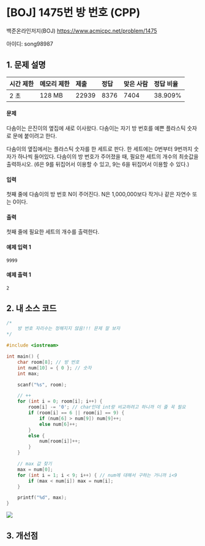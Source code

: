 # [BOJ] 1475번 방 번호 (CPP)

백준온라인저지(BOJ) https://www.acmicpc.net/problem/1475

아이디: song98987



## 1. 문제 설명

| 시간 제한 | 메모리 제한 | 제출  | 정답 | 맞은 사람 | 정답 비율 |
| :-------- | :---------- | :---- | :--- | :-------- | :-------- |
| 2 초      | 128 MB      | 22939 | 8376 | 7404      | 38.909%   |

#### 문제

다솜이는 은진이의 옆집에 새로 이사왔다. 다솜이는 자기 방 번호를 예쁜 플라스틱 숫자로 문에 붙이려고 한다.

다솜이의 옆집에서는 플라스틱 숫자를 한 세트로 판다. 한 세트에는 0번부터 9번까지 숫자가 하나씩 들어있다. 다솜이의 방 번호가 주어졌을 때, 필요한 세트의 개수의 최솟값을 출력하시오. (6은 9를 뒤집어서 이용할 수 있고, 9는 6을 뒤집어서 이용할 수 있다.)

#### 입력

첫째 줄에 다솜이의 방 번호 N이 주어진다. N은 1,000,000보다 작거나 같은 자연수 또는 0이다.

#### 출력

첫째 줄에 필요한 세트의 개수를 출력한다.



#### 예제 입력 1

```
9999
```

#### 예제 출력 1

```
2
```



## 2. 내 소스 코드

```C++
/*
	방 번호 자리수는 정해지지 않음!!! 문제 잘 보자
*/

#include <iostream>

int main() {
	char room[8]; // 방 번호
	int num[10] = { 0 }; // 숫자
	int max; 

	scanf("%s", room);

	// ++
	for (int i = 0; room[i]; i++) {
		room[i] -= '0'; // char인데 int랑 비교하려고 하니까 이 줄 꼭 필요
		if (room[i] == 6 || room[i] == 9) {
			if (num[6] > num[9]) num[9]++;
			else num[6]++;
		}
		else {
			num[room[i]]++;
		}
	}

	// max 값 찾기
	max = num[0];
	for (int i = 1; i < 9; i++) { // num에 대해서 구하는 거니까 i<9
		if (max < num[i]) max = num[i];
	}

	printf("%d", max);
}
```

<img src="images/1475번.png">



## 3. 개선점

